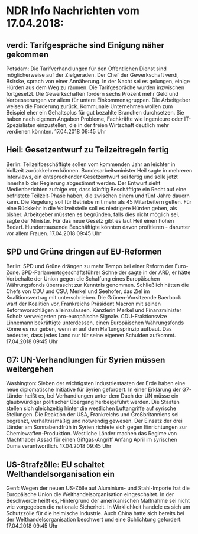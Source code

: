# NDR Info Nachrichten vom 17.04.2018:


## verdi: Tarifgespräche sind Einigung näher gekommen
Potsdam: Die Tarifverhandlungen für den Öffentlichen Dienst sind möglicherweise auf der Zielgeraden. Der Chef der Gewerkschaft verdi, Bsirske, sprach von einer Annäherung. In der Nacht sei es gelungen, einige Hürden aus dem Weg zu räumen. Die Tarifgespräche wurden inzwischen fortgesetzt. Die Gewerkschaften fordern sechs Prozent mehr Geld und Verbesserungen vor allem für untere Einkommensgruppen. Die Arbeitgeber weisen die Forderung zurück. Kommunale Unternehmen wollen zum Beispiel eher ein Gehaltsplus für gut bezahlte Branchen durchsetzen. Sie haben nach eigenen Angaben Probleme, Fachkräfte wie Ingenieure oder IT-Spezialisten einzustellen, die in der freien Wirtschaft deutlich mehr verdienen könnten. 17.04.2018 09:45 Uhr 

## Heil: Gesetzentwurf zu Teilzeitregeln fertig
Berlin: Teilzeitbeschäftigte sollen vom kommenden Jahr an leichter in Vollzeit zurückkehren können. Bundesarbeitsminister Heil sagte in mehreren Interviews, ein entsprechender Gesetzentwurf sei fertig und solle jetzt innerhalb der Regierung abgestimmt werden. Der Entwurf sieht Medienberichten zufolge vor, dass künftig Beschäftigte ein Recht auf eine befristete Teilzeit-Phase haben, die zwischen einem und fünf Jahre dauern kann. Die Regelung soll für Betriebe mit mehr als 45 Mitarbeitern gelten. Für eine Rückkehr in die Vollzeitstelle soll es niedrigere Hürden geben, als bisher. Arbeitgeber müssten es begründen, falls dies nicht möglich sei, sagte der Minister. Für das neue Gesetz gibt es laut Heil einen hohen Bedarf. Hunderttausende Beschäftigte könnten davon profitieren - darunter vor allem Frauen. 17.04.2018 09:45 Uhr 

## SPD und Grüne dringen auf EU-Reformen
Berlin:	SPD und Grüne drängen zu mehr Tempo bei einer Reform der Euro-Zone. SPD-Parlamentsgeschäftsführer Schneider sagte in der ARD, er hätte Vorbehalte der Union gegen die Schaffung eines Europäischen Währungsfonds überrascht zur Kenntnis genommen. Schließlich hätten die Chefs von CDU und CSU, Merkel und Seehofer, das Ziel im Koalitionsvertrag mit unterschrieben. Die Grünen-Vorsitzende Baerbock warf der Koalition vor, Frankreichs Präsident Macron mit seinen Reformvorschlägen alleinzulassen. Kanzlerin Merkel und Finanzminister Scholz verweigerten pro-europäische Signale. CDU-Fraktionsvize Linnemann bekräftigte unterdessen, einen Europäischen Währungsfonds könne es nur geben, wenn er auf dem Haftungsprinzip aufbaut. Das bedeutet, dass jedes Land nur für seine eigenen Schulden aufkommt. 17.04.2018 09:45 Uhr 

## G7: UN-Verhandlungen für Syrien müssen weitergehen
Washington:	Sieben der wichtigsten Industriestaaten der Erde haben eine neue diplomatische Initiative für Syrien gefordert. In einer Erklärung der G7-Länder heißt es, bei Verhandlungen unter dem Dach der UN müsse ein glaubwürdiger politischer Übergang herbeigeführt werden. Die Staaten stellen sich gleichzeitig hinter die westlichen Luftangriffe auf syrische Stellungen. Die Reaktion der USA, Frankreichs und Großbritanniens sei begrenzt, verhältnismäßig und notwendig gewesen. Der Einsatz der drei Länder am Sonnabendfrüh in Syrien richtete sich gegen Einrichtungen zur Chemiewaffen-Produktion. Westliche Länder machen das Regime von Machthaber Assad für einen Giftgas-Angriff Anfang April im syrischen Duma verantwortlich. 17.04.2018 09:45 Uhr 

## US-Strafzölle: EU schaltet Welthandelsorganisation ein
Genf: Wegen der neuen US-Zölle auf Aluminium- und Stahl-Importe hat die Europäische Union die Welthandelsorganisation eingeschaltet. In der Beschwerde heißt es, Hintergrund der amerikanischen Maßnahme sei nicht wie vorgegeben die nationale Sicherheit. In Wirklichkeit handele es sich um Schutzzölle für die heimische Industrie. Auch China hatte sich bereits bei der Welthandelsorganisation beschwert und eine Schlichtung gefordert. 17.04.2018 09:45 Uhr 
